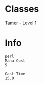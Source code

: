 <!-- TITLE: Tame Beast -->
<!-- SUBTITLE: Spell description here -->

# Classes
[Tamer](tamer) - Level 1

# Info
```
perl 
Mana Cost 
5

Cast Time
15.0
```